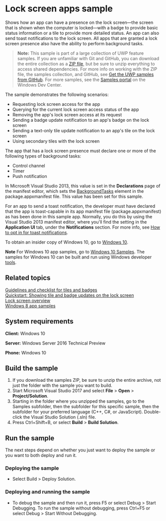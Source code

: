 ﻿<!---
  category: ControlsLayoutAndText 
  samplefwlink: http://go.microsoft.com/fwlink/p/?LinkId=620564
--->

# Lock screen apps sample

Shows how an app can have a presence on the lock screen—the screen that is shown when the computer is locked—with a badge to provide basic status information 
or a tile to provide more detailed status. An app can also send toast notifications to the lock screen. All apps that are granted a lock screen presence also 
have the ability to perform background tasks. 

> **Note:** This sample is part of a large collection of UWP feature samples. 
> If you are unfamiliar with Git and GitHub, you can download the entire collection as a 
> [ZIP file](https://github.com/Microsoft/Windows-universal-samples/archive/master.zip), but be 
> sure to unzip everything to access shared dependencies. For more info on working with the ZIP file, 
> the samples collection, and GitHub, see [Get the UWP samples from GitHub](https://aka.ms/ovu2uq). 
> For more samples, see the [Samples portal](https://aka.ms/winsamples) on the Windows Dev Center. 

The sample demonstrates the following scenarios:

- Requesting lock screen access for the app 
- Querying for the current lock screen access status of the app 
- Removing the app's lock screen access at its request 
- Sending a badge update notification to an app's badge on the lock screen 
- Sending a text-only tile update notification to an app's tile on the lock screen 
- Using secondary tiles with the lock screen 

The app that has a lock screen presence must declare one or more of the following types of background tasks:

- Control channel
- Timer
- Push notification

In Microsoft Visual Studio 2013, this value is set in the **Declarations** page of the manifest editor, which sets the [BackgroundTasks](https://msdn.microsoft.com/library/windows/apps/br211421) element in the package.appxmanifest file. This value has been set for this sample.

For an app to send a toast notification, the developer must have declared that the app is toast-capable in its app manifest file (package.appxmanifest) as has been done in this sample app. Normally, you do this by using the Visual Studio 2013 manifest editor, where you'll find the setting in the **Application UI** tab, under the **Notifications** section. For more info, see [How to opt in for toast notifications](https://msdn.microsoft.com/library/windows/apps/hh781238).


To obtain an insider copy of Windows 10, go to [Windows 10](http://insider.windows.com). 

**Note**  For Windows 10 app samples, go to  [Windows 10 Samples](https://github.com/Microsoft/Windows-universal-samples). The samples for Windows 10 can be built and run using Windows developer [tools](https://developer.windows.com).

## Related topics

[Guidelines and checklist for tiles and badges](https://msdn.microsoft.com/library/windows/apps/hh465403)  
[Quickstart: Showing tile and badge updates on the lock screen](https://msdn.microsoft.com/library/windows/apps/hh700416)  
[Lock screen overview](https://msdn.microsoft.com/library/windows/apps/hh779720)  
[Windows 8 app samples](http://go.microsoft.com/fwlink/p/?LinkID=227694)  

## System requirements

**Client:** Windows 10

**Server:** Windows Server 2016 Technical Preview

**Phone:** Windows 10

## Build the sample

1. If you download the samples ZIP, be sure to unzip the entire archive, not just the folder with the sample you want to build. 
2. Start Microsoft Visual Studio 2017 and select **File** \> **Open** \> **Project/Solution**.
3. Starting in the folder where you unzipped the samples, go to the Samples subfolder, then the subfolder for this specific sample, then the subfolder for your preferred language (C++, C#, or JavaScript). Double-click the Visual Studio Solution (.sln) file.
4. Press Ctrl+Shift+B, or select **Build** \> **Build Solution**.

## Run the sample

The next steps depend on whether you just want to deploy the sample or you want to both deploy and run it.

### Deploying the sample

- Select Build > Deploy Solution. 

### Deploying and running the sample

- To debug the sample and then run it, press F5 or select Debug >  Start Debugging. To run the sample without debugging, press Ctrl+F5 or select Debug > Start Without Debugging. 
